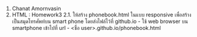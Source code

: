 1. Chanat Amornvasin
2. HTML : Homework3
    2.1. ให้สร้าง phonebook.html ในแบบ responsive เพื่อสร้างเป็นสมุดโทรศัพท์บน smart phone โดยส่งไฟล์ไว้ที่ github.io 
        - ใช้ web browser บน smartphone เข้าไปที่  url
        - <ชื่อ user>.github.io/phonebook.html